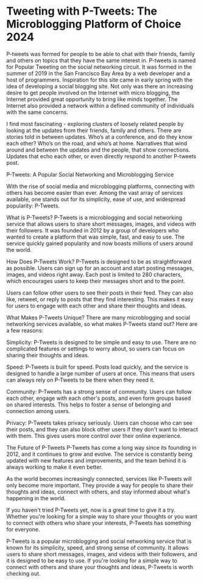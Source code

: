 # Tweeting with P-Tweets: The Microblogging Platform of Choice 2024

P-tweets was formed for people to be able to chat with their friends, family and others on topics that they have the same interest in. P-tweets is named for Popular Tweeting on the social networking circuit.
It was formed in the summer of 2019 in the San Francisco Bay Area by a web developer and a host of programmers. Inspiration for this site came in early spring with the idea of developing a social blogging site. Not only was there an increasing desire to get people involved on the Internet with micro blogging, the Internet provided great opportunity to bring like minds together. The Internet also provided a network within a defined community of individuals with the same concerns.

I find most fascinating - exploring clusters of loosely related people by looking at the updates from their friends, family and others. There are stories told in between updates. Who’s at a conference, and do they know each other? Who’s on the road, and who’s at home. Narratives that wind around and between the updates and the people, that show connections. Updates that echo each other, or even directly respond to another P-tweets post.

P-Tweets: A Popular Social Networking and Microblogging Service

With the rise of social media and microblogging platforms, connecting with others has become easier than ever. Among the vast array of services available, one stands out for its simplicity, ease of use, and widespread popularity: P-Tweets.

What is P-Tweets?
P-Tweets is a microblogging and social networking service that allows users to share short messages, images, and videos with their followers. It was founded in 2012 by a group of developers who wanted to create a platform that was simple, fast, and easy to use. The service quickly gained popularity and now boasts millions of users around the world.

How Does P-Tweets Work?
P-Tweets is designed to be as straightforward as possible. Users can sign up for an account and start posting messages, images, and videos right away. Each post is limited to 280 characters, which encourages users to keep their messages short and to the point.

Users can follow other users to see their posts in their feed. They can also like, retweet, or reply to posts that they find interesting. This makes it easy for users to engage with each other and share their thoughts and ideas.

What Makes P-Tweets Unique?
There are many microblogging and social networking services available, so what makes P-Tweets stand out? Here are a few reasons:

Simplicity: P-Tweets is designed to be simple and easy to use. There are no complicated features or settings to worry about, so users can focus on sharing their thoughts and ideas.

Speed: P-Tweets is built for speed. Posts load quickly, and the service is designed to handle a large number of users at once. This means that users can always rely on P-Tweets to be there when they need it.

Community: P-Tweets has a strong sense of community. Users can follow each other, engage with each other's posts, and even form groups based on shared interests. This helps to foster a sense of belonging and connection among users.

Privacy: P-Tweets takes privacy seriously. Users can choose who can see their posts, and they can also block other users if they don't want to interact with them. This gives users more control over their online experience.

The Future of P-Tweets
P-Tweets has come a long way since its founding in 2012, and it continues to grow and evolve. The service is constantly being updated with new features and improvements, and the team behind it is always working to make it even better.

As the world becomes increasingly connected, services like P-Tweets will only become more important. They provide a way for people to share their thoughts and ideas, connect with others, and stay informed about what's happening in the world.

If you haven't tried P-Tweets yet, now is a great time to give it a try. Whether you're looking for a simple way to share your thoughts or you want to connect with others who share your interests, P-Tweets has something for everyone.

P-Tweets is a popular microblogging and social networking service that is known for its simplicity, speed, and strong sense of community. It allows users to share short messages, images, and videos with their followers, and it is designed to be easy to use. If you're looking for a simple way to connect with others and share your thoughts and ideas, P-Tweets is worth checking out.
